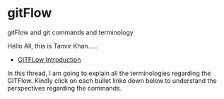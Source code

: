 # gitFlow
 gitFlow and git commands and terminology

Hello All, this is Tanvir Khan.....

* [GITFLow Introduction](/gitflowintro.md)

In this thread, I am going to explain all the terminologies regarding the GITFlow. Kindly click on each bullet linke down below to understand the perspectives regarding the commands.
